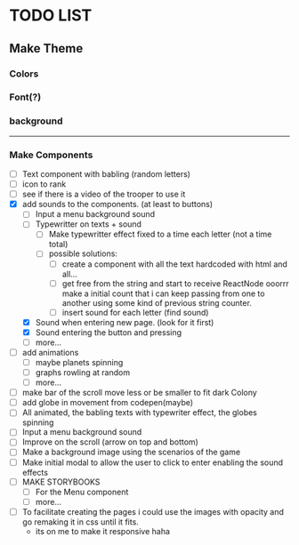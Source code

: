 # TODO LIST

## Make Theme

### Colors

### Font(?)

### background

---

### Make Components

- [ ] Text component with babling (random letters)
- [ ] icon to rank
- [ ] see if there is a video of the trooper to use it
- [x] add sounds to the components. (at least to buttons)
  - [ ] Input a menu background sound
  - [ ] Typewritter on texts + sound
    - [ ] Make typewritter effect fixed to a time each letter (not a time total)
    - [ ] possible solutions:
      - [ ] create a component with all the text hardcoded with html and all...
      - [ ] get free from the string and start to receive ReactNode ooorrr make a initial count that i can keep passing from one to another using some kind of previous string counter.
      - [ ] insert sound for each letter (find sound)
  - [x] Sound when entering new page. (look for it first)
  - [x] Sound entering the button and pressing
  - [ ] more...
- [ ] add animations
  - [ ] maybe planets spinning
  - [ ] graphs rowling at random
  - [ ] more...
- [ ] make bar of the scroll move less or be smaller to fit dark Colony
- [ ] add globe in movement from codepen(maybe)
- [ ] All animated, the babling texts with typewriter effect, the globes spinning
- [ ] Input a menu background sound
- [ ] Improve on the scroll (arrow on top and bottom)
- [ ] Make a background image using the scenarios of the game
- [ ] Make initial modal to allow the user to click to enter enabling the sound effects
- [ ] MAKE STORYBOOKS
  - [ ] For the Menu component
  - [ ] more...
- [ ] To facilitate creating the pages i could use the images with opacity and go remaking it in css until it fits.
  - its on me to make it responsive haha
